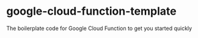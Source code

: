# google-cloud-function-template
The boilerplate code for Google Cloud Function to get you started quickly
